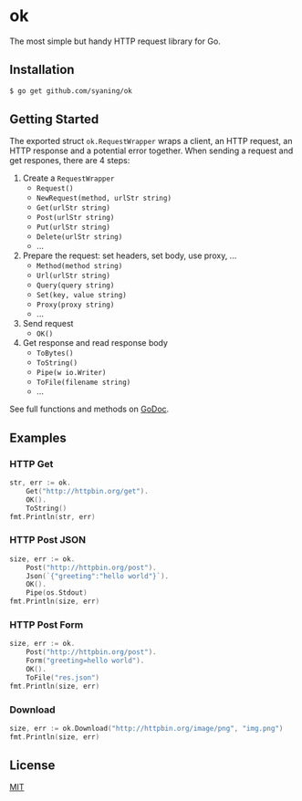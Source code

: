 # ok

The most simple but handy HTTP request library for Go.

## Installation

```sh
$ go get github.com/syaning/ok
```

## Getting Started

The exported struct `ok.RequestWrapper` wraps a client, an HTTP request, an HTTP response and a potential error together. When sending a request and get respones, there are 4 steps:

1. Create a `RequestWrapper`
    - `Request()`
    - `NewRequest(method, urlStr string)`
    - `Get(urlStr string)`
    - `Post(urlStr string)`
    - `Put(urlStr string)`
    - `Delete(urlStr string)`
    - ...
2. Prepare the request: set headers, set body, use proxy, ...
    - `Method(method string)`
    - `Url(urlStr string)`
    - `Query(query string)`
    - `Set(key, value string)`
    - `Proxy(proxy string)`
    - ...
3. Send request
    - `OK()`
4. Get response and read response body
    - `ToBytes()`
    - `ToString()`
    - `Pipe(w io.Writer)`
    - `ToFile(filename string)`
    - ...

See full functions and methods on [GoDoc](https://godoc.org/github.com/syaning/ok).

## Examples

### HTTP Get

```go
str, err := ok.
    Get("http://httpbin.org/get").
    OK().
    ToString()
fmt.Println(str, err)
```

### HTTP Post JSON

```go
size, err := ok.
    Post("http://httpbin.org/post").
    Json(`{"greeting":"hello world"}`).
    OK().
    Pipe(os.Stdout)
fmt.Println(size, err)
```

### HTTP Post Form

```go
size, err := ok.
    Post("http://httpbin.org/post").
    Form("greeting=hello world").
    OK().
    ToFile("res.json")
fmt.Println(size, err)
```

### Download

```go
size, err := ok.Download("http://httpbin.org/image/png", "img.png")
fmt.Println(size, err)
```

## License

[MIT](./LICENSE)